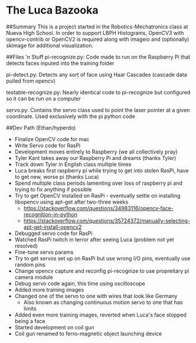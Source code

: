 # The Luca Bazooka

##Summary
This is a project started in the Robotics-Mechatronics class at Nueva High School. In order to support LBPH Histograms, OpenCV3 with opencv-contrib or OpenCV2 is required along with imageio and (optionally) skimage for additional visualization.

##Files 'n Stuff
pi-recognize.py: Code made to run on the Raspberry Pi that detects faces inputed into the training folder 

pi-detect.py: Detects any sort of face using Haar Cascades (cascade data pulled from opencv) 

testable-recognize.py: Nearly identical code to pi-recognize but configured so it can be run on a computer 

servo.py: Contains the servo class used to point the laser pointer at a given coordinate. Used exclusively with the pi python code

##Dev Path (Ethan/hyperdo)
 - Finalize OpenCV code for mac
 - Write Servo code for RasPi
 - Development moves entirely to Raspberry (we all collectively pray) 
 - Tyler Kant takes away our Raspberry Pi and dreams (thanks Tyler)
 - Track down Tyler in English class multiple times
 - Luca breaks first raspberry pi while trying to get into stolen RasPi, have to get new, worse pi (thanks Luca)
 - Spend multiple class periods lamenting over loss of raspberry pi and trying to fix anything if possible
 - Try to get OpenCV installed on RasPi - eventually settle on installing libopencv using apt-get after two-three weeks
   + https://stackoverflow.com/questions/34983116/opencv-face-recognition-in-python
   + https://stackoverflow.com/questions/35724372/manually-selecting-apt-get-install-opencv2
 - Debugged servo code for RasPi
 - Watched RasPi twitch in terror after seeing Luca (problem not yet resolved)
 - Fine-tune servo params
 - Try to get servos set up on RasPi but use wrong I/O pins, eventually use random pins
 - Change opencv capture and reconfig pi-recognize to use propreitary pi camera module
 - Debug servo code again, this time using oscilloscope
 - Added more training images
 - Changed one of the servo to one with wires that look like Germany
   + Also known as changing continuous motion servo to one that has limits
 - Added even more training images, reverted when Luca's face stopped being a face
 - Started development on coil gun
 - Coil gun renamed to ferro-magnetic object launching device

